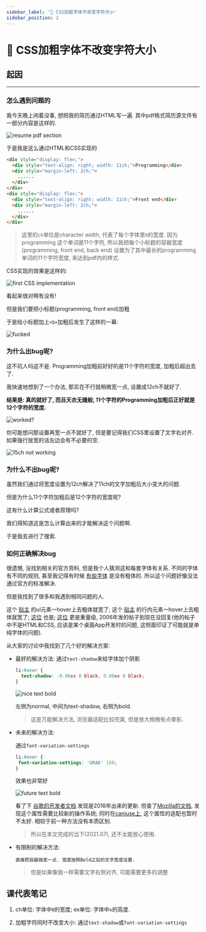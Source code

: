 ```yaml
---
sidebar_label: '💉 CSS加粗字体不改变字符大小'
sidebar_position: 2
---
```

# 💉 CSS加粗字体不改变字符大小

## 起因

---

### 怎么遇到问题的

我今天晚上闲着没事, 想把我的简历通过HTML写一遍. 其中pdf格式简历源文件有一部分内容是这样的.

![resume pdf section](/img/css-bold/1.png)

于是我是这么通过HTML和CSS实现的

```html
<div style="display: flex;">
  <div style="text-align: right; width: 11ch;">Programming</div>
  <div style="margin-left: 2ch;">
    ......
  </div>
</div>
<div style="display: flex;">
  <div style="text-align: right; width: 11ch;">Front end</div>
  <div style="margin-left: 2ch;">
    ......
  </div>
</div>
```

> 这里的`ch`单位是character width, 代表了每个字体里`0`的宽度. 因为programming
> 这个单词是11个字符, 所以我把每个小标题的容器宽度(programming, front end, back end)
> 设置为了其中最长的programming单词的11个字符宽度, 来达到pdf内的样式.

CSS实现的效果是这样的:

![first CSS implementation](/img/css-bold/2.png)

看起来很对啊有没有!

但是我们要把小标题(programming, front end)加粗

于是给小标题加上`<b>`加粗后发生了这样的一幕:

![fucked](/img/css-bold/3.png)

### 为什么出bug呢?

这不坑人吗这不是. Programming加粗前好好的是11个字符的宽度, 加粗后超出去了.

我快速地想到了一个办法, 那实在不行就稍微宽一点, 设置成12ch不就好了.

**结果是: 真的就好了, 而且天衣无缝般, 11个字符的Programming加粗后正好就是12个字符的宽度.**

![worked?](/img/css-bold/4.png)

你可能想问那设置再宽一点不就好了, 但是要记得我们CSS里设置了文字右对齐. 如果强行放宽的话左边会有不必要的空.

![15ch not working](/img/css-bold/5.png)

### 为什么不出bug呢?

虽然我们通过将宽度设置为12ch解决了11ch的文字加粗后大小变大的问题.

但是为什么11个字符加粗后是12个字符的宽度呢?

这有什么计算公式或者原理吗?

我们得知道这是怎么计算出来的才能解决这个问题啊.

于是我去进行了搜索.

### 如何正确解决bug

很遗憾, 没找到相关的官方资料, 但是我个人猜测这和每套字体有关系. 不同的字体有不同的规则, 甚至我记得有时候 [有些字体](https://community.adobe.com/t5/acrobat/one-of-my-fonts-not-in-bold-when-making-a-pdf/td-p/10215515) 是没有粗体的. 所以这个问题好像没法通过官方的标准解决.

但是我找到了很多和我遇到相同问题的人.

这个 [贴主](https://stackoverflow.com/questions/5687035/css-bolding-some-text-without-changing-its-containers-size) 的ul元素一hover上去粗体就宽了;
这个 [贴主](https://stackoverflow.com/questions/556153/inline-elements-shifting-when-made-bold-on-hover) 的行内元素一hover上去粗体就宽了;
[这位](https://stackoverflow.com/questions/17650360/change-of-font-weight-to-bold-is-unwantingly-changing-width-of-element) 也是;
[这位](https://bbs.csdn.net/topics/90395001?list=1569273) 更是重量级, 2006年发的帖子到现在没回复(他的帖子中不是HTML和CSS, 应该是某个桌面App开发时的问题, 这侧面印证了可能就是单纯字体的问题).

从大家的讨论中我找到了几个好的解决方案:

- 最好的解决方法:
  通过`text-shadow`来给字体加个阴影
  ```css
  li:hover {
    text-shadow: -0.06ex 0 black, 0.06ex 0 black;
  }
  ```
  ![nice text bold](/img/css-bold/6.png)

  左侧为normal, 中间为text-shadow, 右侧为bold.

  > 这是万能解决方法, 浏览器适配比较完美, 但是放大稍微有点晕影.

- 未来的解决方法:

  通过`font-variation-settings`
  ```css
  li:hover {
   font-variation-settings: 'GRAD' 150;
  }
  ```

  效果也非常好

  ![future text bold](/img/css-bold/7.gif)

  看了下 [谷歌的开发者文档](https://web.dev/variable-fonts/#axes_definitions) 发现是2018年出来的更新. 但查了[Mozilla的文档](https://developer.mozilla.org/en-US/docs/Web/CSS/CSS_Fonts/Variable_Fonts_Guide),
  发现这个属性需要比较新的操作系统; 同时在[caniuse上](https://caniuse.com/?search=font-variation-settings), 这个属性的适配也暂时不太好. 相较于前一种方法没有本质区别.

  > 所以在本文完成的当下(2021.07), 还不太能放心使用.

- 有限制的解决方法:
  ```
  直接把容器搞宽一点. 宽度按照Bold之后的文字宽度设置.
  ```

  > 但是如果像我一样需要文字右侧对齐, 可能需要更多的调整

## 课代表笔记

1. ch单位: 字体中`0`的宽度; ex单位: 字体中`x`的高度.

2. 加粗字符同时不改变大小: 通过`text-shadow`或`font-variation-settings`
